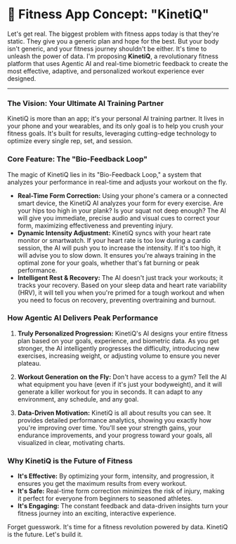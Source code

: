 # 💪 Fitness App Concept: "KinetiQ"

Let's get real. The biggest problem with fitness apps today is that they're static. They give you a generic plan and hope for the best. But your body isn't generic, and your fitness journey shouldn't be either. It's time to unleash the power of data. I'm proposing **KinetiQ**, a revolutionary fitness platform that uses Agentic AI and real-time biometric feedback to create the most effective, adaptive, and personalized workout experience ever designed.

---

### The Vision: Your Ultimate AI Training Partner

KinetiQ is more than an app; it's your personal AI training partner. It lives in your phone and your wearables, and its only goal is to help you crush your fitness goals. It's built for results, leveraging cutting-edge technology to optimize every single rep, set, and session.

### Core Feature: The "Bio-Feedback Loop"

The magic of KinetiQ lies in its "Bio-Feedback Loop," a system that analyzes your performance in real-time and adjusts your workout on the fly.

-   **Real-Time Form Correction:** Using your phone's camera or a connected smart device, the KinetiQ AI analyzes your form for every exercise. Are your hips too high in your plank? Is your squat not deep enough? The AI will give you immediate, precise audio and visual cues to correct your form, maximizing effectiveness and preventing injury.
-   **Dynamic Intensity Adjustment:** KinetiQ syncs with your heart rate monitor or smartwatch. If your heart rate is too low during a cardio session, the AI will push you to increase the intensity. If it's too high, it will advise you to slow down. It ensures you're always training in the optimal zone for your goals, whether that's fat burning or peak performance.
-   **Intelligent Rest & Recovery:** The AI doesn't just track your workouts; it tracks your recovery. Based on your sleep data and heart rate variability (HRV), it will tell you when you're primed for a tough workout and when you need to focus on recovery, preventing overtraining and burnout.

### How Agentic AI Delivers Peak Performance

1.  **Truly Personalized Progression:** KinetiQ's AI designs your entire fitness plan based on your goals, experience, and biometric data. As you get stronger, the AI intelligently progresses the difficulty, introducing new exercises, increasing weight, or adjusting volume to ensure you never plateau.

2.  **Workout Generation on the Fly:** Don't have access to a gym? Tell the AI what equipment you have (even if it's just your bodyweight), and it will generate a killer workout for you in seconds. It can adapt to any environment, any schedule, and any goal.

3.  **Data-Driven Motivation:** KinetiQ is all about results you can see. It provides detailed performance analytics, showing you exactly how you're improving over time. You'll see your strength gains, your endurance improvements, and your progress toward your goals, all visualized in clear, motivating charts.

### Why KinetiQ is the Future of Fitness

-   **It's Effective:** By optimizing your form, intensity, and progression, it ensures you get the maximum results from every workout.
-   **It's Safe:** Real-time form correction minimizes the risk of injury, making it perfect for everyone from beginners to seasoned athletes.
-   **It's Engaging:** The constant feedback and data-driven insights turn your fitness journey into an exciting, interactive experience.

Forget guesswork. It's time for a fitness revolution powered by data. KinetiQ is the future. Let's build it. 